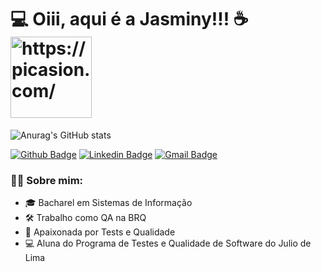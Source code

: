 <h1> 💻 Oiii, aqui é a Jasminy!!! ☕ 
<a href="https://picasion.com/"><img src="https://i.picasion.com/pic91/4a09dbbc987af25d11906bcfc4b78816.gif" width="130" height="130" border="0" alt="https://picasion.com/" />
</a>
</h1>

![Anurag's GitHub stats](https://github-readme-stats.vercel.app/api?username=jasminyproenca&show_icons=true&theme=onedark)

[![Github Badge](http://img.shields.io/badge/-Github-black?style=flat-square&logo=github&link=https://github.com/jasminyproenca/)](https://github.com/jasminyproenca) 
[![Linkedin Badge](https://img.shields.io/badge/-LinkedIn-blue?style=flat-square&logo=Linkedin&logoColor=white&link=https://www.linkedin.com/in/jasminyproenca/)](https://www.linkedin.com/in/jasminyproenca/)
[![Gmail Badge](https://img.shields.io/badge/-Gmail-d14836?style=flat-square&logo=Gmail&logoColor=white&link=mailto:jasminyproenca@gmail.com)](mailto:jasminyproenca@gmail.com)


### 👩‍🚀 Sobre mim:

* 🎓 Bacharel em Sistemas de Informação
* 🛠️ Trabalho como QA na BRQ
* 🐞 Apaixonada por Tests e Qualidade
* 💻 Aluna do Programa de Testes e Qualidade de Software do Julio de Lima
